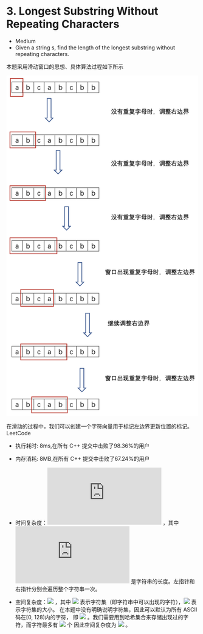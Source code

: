 # 3. Longest Substring Without Repeating Characters
 * Medium
 * Given a string s, find the length of the longest substring without repeating characters.
 
 本题采用滑动窗口的思想、具体算法过程如下所示
 
 ![image](./LongestSubstring.png)
 
 在滑动的过程中，我们可以创建一个字符向量用于标记左边界更新位置的标记。
 LeetCode 
* 执行耗时: 8ms,在所有 C++ 提交中击败了98.36%的用户 
*  内存消耗: 8MB,在所有 C++ 提交中击败了67.24%的用户



* 时间复杂度：![](http://latex.codecogs.com/gif.latex?O(N)) ，其中 ![](http://latex.codecogs.com/gif.latex?N) 是字符串的长度。左指针和右指针分别会遍历整个字符串一次。
* 空间复杂度：![](http://latex.codecogs.com/gif.latex?O(|\Sigma|)) ，其中 ![](http://latex.codecogs.com/gif.latex?\Sigma) 表示字符集（即字符串中可以出现的字符），![](http://latex.codecogs.com/gif.latex?\|\Sigma|) 表示字符集的大小。
在本题中没有明确说明字符集，因此可以默认为所有 ASCII 码在[0, 128)内的字符，
即 ![](http://latex.codecogs.com/gif.latex?|\Sigma|=128) 。我们需要用到哈希集合来存储出现过的字符，而字符最多有 ![](http://latex.codecogs.com/gif.latex?|\Sigma|) 个
因此空间复杂度为 ![](http://latex.codecogs.com/gif.latex?O(|\Sigma|)) 。
 
